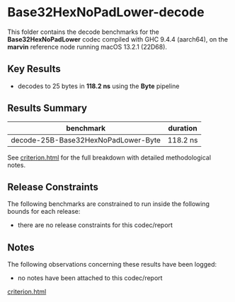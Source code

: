 # Base32HexNoPadLower-decode

This folder contains the decode benchmarks for the **Base32HexNoPadLower** codec compiled with GHC 9.4.4 (aarch64), on the 
**marvin** reference node running macOS 13.2.1 (22D68).

## Key Results

* decodes to 25 bytes in **118.2 ns** using the **Byte** pipeline

## Results Summary

| benchmark                           | duration |
| ----------------------------------- | -------- |
| decode-25B-Base32HexNoPadLower-Byte | 118.2 ns |

See [criterion.html](criterion.html) for the full breakdown with detailed methodological notes.

## Release Constraints

The following benchmarks are constrained to run inside the following bounds for each release:

* there are no release constraints for this codec/report

## Notes

The following observations concerning these results have been logged:
* no notes have been attached to this codec/report

[criterion.html](criterion.html)

